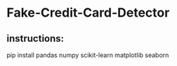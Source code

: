 # Fake-Credit-Card-Detector

## instructions:

pip install pandas numpy scikit-learn matplotlib seaborn
